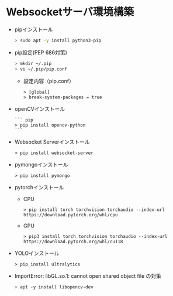# Websocketサーバ環境構築

* pipインストール  

    ``` bash
    > sudo apt -y install python3-pip
    ```  

* pip設定(PEP 686対策)  

    ``` bash
    > mkdir ~/.pip  
    > vi ~/.pip/pip.conf
    ```

    * 設定内容（pip.conf）  
  
          > [global]  
          > break-system-packages = true

* openCVインストール  

      ``` pip
      > pip install opencv-python
      ```

* Websocket Serverインストール  

    ``` pip
    > pip install websocket-server
    ```

* pymongoインストール  

    ``` pip
    > pip install pymongo
    ```

* pytorchインストール  
    * CPU  
        
        ``` pip  
        > pip install torch torchvision torchaudio --index-url https://download.pytorch.org/whl/cpu  
        ```

     * GPU  

        ``` pip  
        > pip3 install torch torchvision torchaudio --index-url https://download.pytorch.org/whl/cu118
        ```

* YOLOインストール  

    ``` pip
    > pip install ultralytics
    ```

* ImportError: libGL.so.1: cannot open shared object file の対策

    ``` bash
    > apt -y install libopencv-dev
    ```
